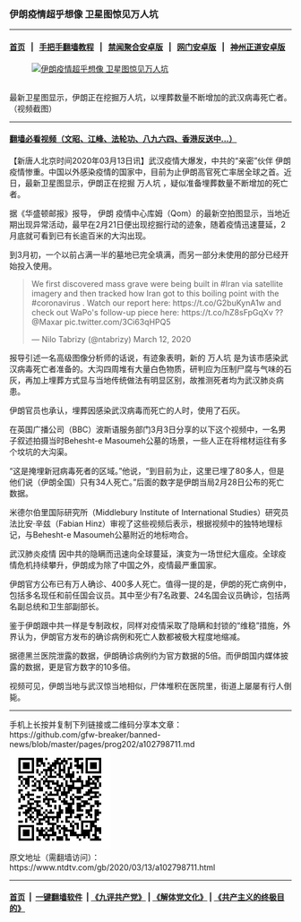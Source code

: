 ### 伊朗疫情超乎想像 卫星图惊见万人坑
------------------------

#### [首页](https://github.com/gfw-breaker/banned-news/blob/master/README.md) &nbsp;&nbsp;|&nbsp;&nbsp; [手把手翻墙教程](https://github.com/gfw-breaker/guides/wiki) &nbsp;&nbsp;|&nbsp;&nbsp; [禁闻聚合安卓版](https://github.com/gfw-breaker/bn-android) &nbsp;&nbsp;|&nbsp;&nbsp; [网门安卓版](https://github.com/oGate2/oGate) &nbsp;&nbsp;|&nbsp;&nbsp; [神州正道安卓版](https://github.com/SzzdOgate/update) 



<div><div class="featured_image">
 <a href="https://i.ntdtv.com/assets/uploads/2020/03/ES-ECUIUcAAhFy6.jpg" target="_blank">
  <figure>
   <img alt="伊朗疫情超乎想像 卫星图惊见万人坑" src="https://i.ntdtv.com/assets/uploads/2020/03/ES-ECUIUcAAhFy6-800x450.jpg"/>
  </figure><br/>
 </a>
 <span class="caption">
  最新卫星图显示，伊朗正在挖掘万人坑，以埋葬数量不断增加的武汉病毒死亡者。（视频截图）
 </span>
</div>
</div><hr/>

#### [翻墙必看视频（文昭、江峰、法轮功、八九六四、香港反送中...）](https://github.com/gfw-breaker/banned-news/blob/master/pages/link3.md)

<div><div class="post_content" itemprop="articleBody">
 <p>
  【新唐人北京时间2020年03月13日讯】武汉疫情大爆发，中共的“亲密”伙伴
  <ok href="https://www.ntdtv.com/gb/伊朗.htm">
   伊朗
  </ok>
  疫情惨重。中国以外感染疫情的国家中，目前为止伊朗高官死亡率居全球之首。近日，最新卫星图显示，伊朗正在挖掘
  <ok href="https://www.ntdtv.com/gb/万人坑.htm">
   万人坑
  </ok>
  ，疑似准备埋葬数量不断增加的死亡者。
 </p>
 <p>
  据《华盛顿邮报》报导，
  <ok href="https://www.ntdtv.com/gb/伊朗.htm">
   伊朗
  </ok>
  疫情中心库姆（Qom）的最新空拍图显示，当地近期出现异常活动，最早在2月21日便出现挖掘行动的迹象，随着疫情迅速蔓延，2月底就可看到已有长逾百米的大沟出现。
 </p>
 <p>
  到3月初，一个以前占满一半的墓地已完全填满，而另一部分未使用的部分已经开始投入使用。
 </p>
 <blockquote class="twitter-tweet">
  <p dir="ltr" lang="en">
   We first discovered mass grave were being built in
   <ok href="https://twitter.com/hashtag/Iran?src=hash&amp;ref_src=twsrc%5Etfw">
    #Iran
   </ok>
   via satellite imagery and then tracked how Iran got to this boiling point with the
   <ok href="https://twitter.com/hashtag/coronavirus?src=hash&amp;ref_src=twsrc%5Etfw">
    #coronavirus
   </ok>
   . Watch our report here:
   <ok href="https://t.co/G2buKynA1w">
    https://t.co/G2buKynA1w
   </ok>
   and check out WaPo's follow-up piece here:
   <ok href="https://t.co/hZ8sFpGqXv">
    https://t.co/hZ8sFpGqXv
   </ok>
   ??
   <ok href="https://twitter.com/Maxar?ref_src=twsrc%5Etfw">
    @Maxar
   </ok>
   <ok href="https://t.co/3Ci63qHPQ5">
    pic.twitter.com/3Ci63qHPQ5
   </ok>
  </p>
  <p>
   — Nilo Tabrizy (@ntabrizy)
   <ok href="https://twitter.com/ntabrizy/status/1238171724140679170?ref_src=twsrc%5Etfw">
    March 12, 2020
   </ok>
  </p>
 </blockquote>
 <p>
  <script async="" charset="utf-8" src="https://platform.twitter.com/widgets.js">
  </script>
 </p>
 <p>
  报导引述一名高级图像分析师的话说，有迹象表明，新的
  <ok href="https://www.ntdtv.com/gb/万人坑.htm">
   万人坑
  </ok>
  是为该市感染武汉病毒死亡者准备的。大沟四周堆有大量白色物质，研判应为压制尸腐与气味的石灰，再加上埋葬方式显与当地传统做法有明显区别，故推测死者均为武汉肺炎病患。
 </p>
 <p>
  伊朗官员也承认，埋葬因感染武汉病毒而死亡的人时，使用了石灰。
 </p>
 <p>
  在英国广播公司（BBC）波斯语服务部门3月3日分享的以下这个视频中，一名男子叙述拍摄当时Behesht-e Masoumeh公墓的场景，一些人正在将棺材运往有多个坟坑的大沟渠。
 </p>
 <p>
  “这是掩埋新冠病毒死者的区域。”他说，“到目前为止，这里已埋了80多人，但是他们说（伊朗全国）只有34人死亡。”后面的数字是伊朗当局2月28日公布的死亡数据。
 </p>
 <p>
 </p>
 <p>
  米德尔伯里国际研究所（Middlebury Institute of International Studies）研究员法比安·辛兹（Fabian Hinz）审视了这些视频后表示，根据视频中的独特地理标记，与Behesht-e Masoumeh公墓附近的地标吻合。
 </p>
 <p>
  <ok href="https://www.ntdtv.com/gb/442749.htm">
   武汉肺炎疫情
  </ok>
  因中共的隐瞒而迅速向全球蔓延，演变为一场世纪大瘟疫。全球疫情危机持续攀升，伊朗成为除了中国之外，疫情最严重国家。
 </p>
 <p>
  伊朗官方公布已有万人确诊、400多人死亡。值得一提的是，伊朗的死亡病例中，包括多名现任和前任国会议员。其中至少有7名政要、24名国会议员确诊，包括两名副总统和卫生部副部长。
 </p>
 <p>
  鉴于伊朗跟中共一样是专制政权，同样对疫情采取了隐瞒和封锁的“维稳”措施，外界认为，伊朗官方发布的确诊病例和死亡人数都被极大程度地缩减。
 </p>
 <p>
  据德黑兰医院泄露的数据，伊朗确诊病例约为官方数据的5倍。而伊朗国内媒体披露的数据，更是官方数字的10多倍。
 </p>
 <p>
  视频可见，伊朗当地与武汉惊当地相似，尸体堆积在医院里，街道上屡屡有行人倒毙。
 </p>
</div></div>
<hr/>
手机上长按并复制下列链接或二维码分享本文章：<br/>
https://github.com/gfw-breaker/banned-news/blob/master/pages/prog202/a102798711.md <br/>
<a href='https://github.com/gfw-breaker/banned-news/blob/master/pages/prog202/a102798711.md'><img src='https://github.com/gfw-breaker/banned-news/blob/master/pages/prog202/a102798711.md.png'/></a> <br/>
原文地址（需翻墙访问）：https://www.ntdtv.com/gb/2020/03/13/a102798711.html


------------------------
#### [首页](https://github.com/gfw-breaker/banned-news/blob/master/README.md) &nbsp;|&nbsp; [一键翻墙软件](https://github.com/gfw-breaker/nogfw/blob/master/README.md) &nbsp;| [《九评共产党》](https://github.com/gfw-breaker/9ping.md/blob/master/README.md#九评之一评共产党是什么) | [《解体党文化》](https://github.com/gfw-breaker/jtdwh.md/blob/master/README.md) | [《共产主义的终极目的》](https://github.com/gfw-breaker/gczydzjmd.md/blob/master/README.md)


<img src='http://gfw-breaker.win/banned-news/pages/prog202/a102798711.md' width='0px' height='0px'/>